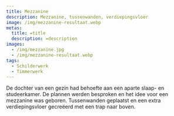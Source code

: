 ```yaml
---
title: Mezzanine
description: Mezzanine, tussenwanden, verdiepingsvloer
image: /img/mezzanine-resultaat.webp
metas:
  title: =title
  description: =description
images:
  - /img/mezzanine.jpg
  - /img/mezzanine-resultaat.webp
tags:
  - Schilderwerk
  - Timmerwerk
---
```

De dochter van een gezin had behoefte aan een aparte slaap- en studeerkamer. De plannen werden besproken en het idee voor een mezzanine was geboren. Tussenwanden geplaatst en een extra verdiepingsvloer gecreëerd met een trap naar boven.
